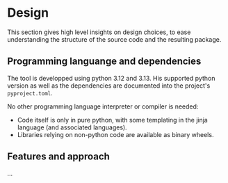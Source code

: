 # Design

This section gives high level insights on design choices, to ease understanding
the structure of the source code and the resulting package.

## Programming languange and dependencies

The tool is developped using python 3.12 and 3.13. His supported python version
as well as the dependencies are documented into the project's `pyproject.toml`.

No other programming language interpreter or compiler is needed:

- Code itself is only in pure python, with some templating in the jinja
  language (and associated languages).
- Libraries relying on non-python code are available as binary wheels.

## Features and approach

...
